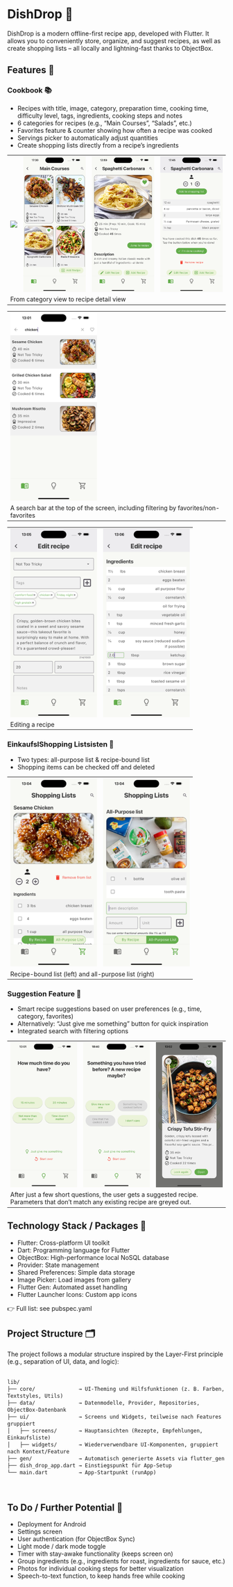 # DishDrop 🥘

DishDrop is a modern offline-first recipe app, developed with Flutter. It allows you to conveniently store, organize, and suggest recipes, as well as create shopping lists – all locally and lightning-fast thanks to ObjectBox.


## Features 🚀

### Cookbook 📚
- Recipes with title, image, category, preparation time, cooking time, difficulty level, tags, ingredients, cooking steps and notes
- 6 categories for recipes (e.g., “Main Courses”, “Salads”, etc.)
- Favorites feature & counter showing how often a recipe was cooked
- Servings picker to automatically adjust quantities
- Create shopping lists directly from a recipe’s ingredients

<table>
<tr>
<td><img src="assets/images/categories_screenshot.png" width="200"></td>
<td><img src="assets/images/recipe_grid_view_screenshot.png" width="200"></td>
<td><img src="assets/images/recipe_details_top_screenshot.png" width="200"></td>
<td><img src="assets/images/recipe_details_bottom_screenshot.png" width="200"></td>
</tr>
<tr>
<td colspan="4" >From category view to recipe detail view</td>
</tr>
</table>

<p></p>

<table>
<tr>
<td><img src="assets/images/searchbar_screenshot.png" width="200"></td>
</tr>
<tr>
<td>A search bar at the top of the screen, including filtering by favorites/non-favorites</td>
</tr>
</table>

<p></p>

<table>
<tr>
<td><img src="assets/images/edit_recipe_screenshot.png" width="200"></td>
<td><img src="assets/images/edit_recipe_ingredients_screenshot.png" width="200"></td>
</tr>
<tr>
<td colspan="2" >Editing a recipe</td>
</tr>
</table>


### EinkaufslShopping Listsisten 🛒
- Two types: all-purpose list & recipe-bound list
- Shopping items can be checked off and deleted

<table>
<tr>
<td><img src="assets/images/recipe_shopping_list_screenshot.png" width="200"></td>
<td><img src="assets/images/all_purpose_list_screenshot.png" width="200"></td>
</tr>
<tr>
<td colspan="2" >Recipe-bound list (left) and all-purpose list (right)</td>
</tr>
</table>


### Suggestion Feature 🎲
- Smart recipe suggestions based on user preferences (e.g., time, category, favorites)
- Alternatively: “Just give me something” button for quick inspiration
- Integrated search with filtering options

<table>
<tr>
<td><img src="assets/images/recommendation_screen_1_screenshot.png" width="200"></td>
<td><img src="assets/images/recommendation_screen_2_screenshot.png" width="200"></td>
<td><img src="assets/images/recommendation_card_screenshot.png" width="200"></td>
</tr>
<tr>
<td colspan="3" >After just a few short questions, the user gets a suggested recipe. Parameters that don’t match any existing recipe are greyed out.</td>
</table>

## Technology Stack / Packages  🧱
- Flutter: Cross-platform UI toolkit
- Dart: Programming language for Flutter
- ObjectBox: High-performance local NoSQL database
- Provider: State management
- Shared Preferences: Simple data storage
- Image Picker: Load images from gallery
- Flutter Gen: Automated asset handling
- Flutter Launcher Icons: Custom app icons
    
👉 Full list: see pubspec.yaml


## Project Structure 🗂️

<p>The project follows a modular structure inspired by the Layer-First principle (e.g., separation of UI, data, and logic):</p>
<pre>
<code>
lib/
├── core/              → UI-Theming und Hilfsfunktionen (z. B. Farben, Textstyles, Utils)
├── data/              → Datenmodelle, Provider, Repositories, ObjectBox-Datenbank
├── ui/                → Screens und Widgets, teilweise nach Features gruppiert
│   ├── screens/       → Hauptansichten (Rezepte, Empfehlungen, Einkaufsliste)
│   ├── widgets/       → Wiederverwendbare UI-Komponenten, gruppiert nach Kontext/Feature
├── gen/               → Automatisch generierte Assets via flutter_gen
├── dish_drop_app.dart → Einstiegspunkt für App-Setup
└── main.dart          → App-Startpunkt (runApp)

</code>	
</pre>


## To Do / Further Potential 📝
- Deployment for Android
- Settings screen
- User authentication (for ObjectBox Sync)
- Light mode / dark mode toggle
- Timer with stay-awake functionality (keeps screen on)
- Group ingredients (e.g., ingredients for roast, ingredients for sauce, etc.)
- Photos for individual cooking steps for better visualization
- Speech-to-text function, to keep hands free while cooking
